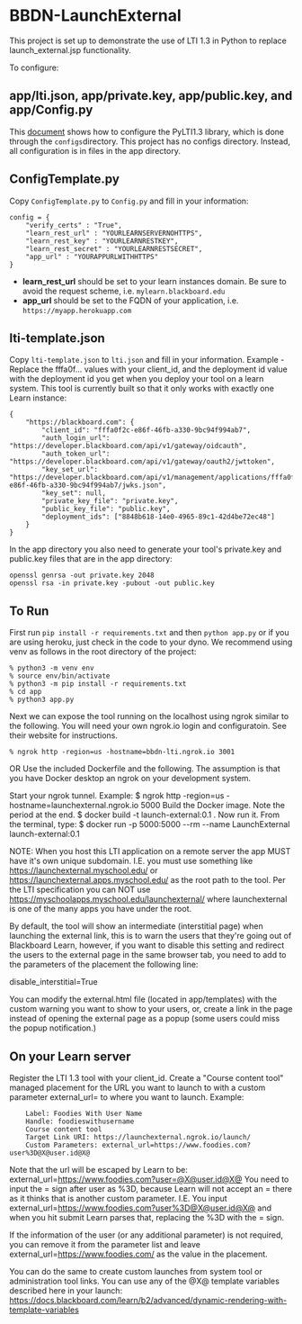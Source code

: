 # BBDN-LaunchExternal

This project is set up to demonstrate the use of LTI 1.3 in Python to replace launch_external.jsp functionality.

To configure:

## app/lti.json, app/private.key, app/public.key, and app/Config.py

This [document](https://docs.blackboard.com/lti/tutorials/py-lti-1p3) shows how to configure the PyLTI1.3 library, which is done through the `configs`directory. This project has no configs directory. Instead, all configuration is in files in the app directory.

## ConfigTemplate.py

Copy `ConfigTemplate.py` to `Config.py` and fill in your information:

```
config = {
    "verify_certs" : "True",
    "learn_rest_url" : "YOURLEARNSERVERNOHTTPS",
    "learn_rest_key" : "YOURLEARNRESTKEY",
    "learn_rest_secret" : "YOURLEARNRESTSECRET",
    "app_url" : "YOURAPPURLWITHHTTPS"
}
```

- **learn_rest_url** should be set to your learn instances domain. Be sure to avoid the request scheme, i.e. `mylearn.blackboard.edu`
- **app_url** should be set to the FQDN of your application, i.e. `https://myapp.herokuapp.com`

## lti-template.json

Copy `lti-template.json` to `lti.json` and fill in your information.
Example - Replace the fffa0f... values with your client_id, and the deployment id value with the deployment id you get when
you deploy your tool on a learn system. This tool is currently built so that it only works with exactly one Learn instance:

```
{
    "https://blackboard.com": {
        "client_id": "fffa0f2c-e86f-46fb-a330-9bc94f994ab7",
        "auth_login_url": "https://developer.blackboard.com/api/v1/gateway/oidcauth",
        "auth_token_url": "https://developer.blackboard.com/api/v1/gateway/oauth2/jwttoken",
        "key_set_url": "https://developer.blackboard.com/api/v1/management/applications/fffa0f2c-e86f-46fb-a330-9bc94f994ab7/jwks.json",
        "key_set": null,
        "private_key_file": "private.key",
	    "public_key_file": "public.key",
        "deployment_ids": ["8848b618-14e0-4965-89c1-42d4be72ec48"]
    }
}
```

In the app directory you also need to generate your tool's private.key and public.key files that are in the app directory:

```
openssl genrsa -out private.key 2048
openssl rsa -in private.key -pubout -out public.key
```

## To Run

First run `pip install -r requirements.txt` and then `python app.py` or if you are using heroku, just check in the code to your dyno. We recommend using venv as follows in the root directory of the project:
```
% python3 -m venv env
% source env/bin/activate
% python3 -m pip install -r requirements.txt
% cd app
% python3 app.py
```
Next we can expose the tool running on the localhost using ngrok similar to the following. You will need your own ngrok.io login and configuratoin. See their website for instructions.
```
% ngrok http -region=us -hostname=bbdn-lti.ngrok.io 3001
```
OR
Use the included Dockerfile and the following. The assumption is that you have Docker desktop an ngrok on your development system.

Start your ngrok tunnel. Example:
$ ngrok http -region=us -hostname=launchexternal.ngrok.io 5000
Build the Docker image. Note the period at the end.
$ docker build -t launch-external:0.1 .
Now run it. From the terminal, type:
$ docker run -p 5000:5000 --rm --name LaunchExternal launch-external:0.1

NOTE: When you host this LTI application on a remote server the app MUST have it's own unique subdomain. I.E. you must use something like https://launchexternal.myschool.edu/ or https://launchexternal.apps.myschool.edu/ as the root path to the tool. Per the LTI specification you can NOT use https://myschoolapps.myschool.edu/launchexternal/ where launchexternal is one of the many apps you have under the root.

By default, the tool will show an intermediate (interstitial page) when launching the external link, this is to warn the users that they're going out of Blackboard Learn, however, if you want to disable this setting and redirect the users to the external page in the same browser tab, you need to add to the parameters of the placement the following line:

disable_interstitial=True

You can modify the external.html file (located in app/templates) with the custom warning you want to show to your users, or, create a link in the page instead of opening the external page as a popup (some users could miss the popup notification.)

## On your Learn server

Register the LTI 1.3 tool with your client_id.
Create a "Course content tool" managed placement for the URL you want to launch to with a custom parameter external_url= to where you want to launch.
Example:

```
    Label: Foodies With User Name
    Handle: foodieswithusername
    Course content tool
    Target Link URI: https://launchexternal.ngrok.io/launch/
    Custom Parameters: external_url=https://www.foodies.com?user%3D@X@user.id@X@
```

Note that the url will be escaped by Learn to be: external_url=https://www.foodies.com?user=@X@user.id@X@
You need to input the = sign after user as %3D, because Learn will not accept an = there as it thinks that is another custom parameter. I.E. You input external_url=https://www.foodies.com?user%3D@X@user.id@X@ and when you hit submit Learn parses that, replacing the %3D with the = sign.

If the information of the user (or any additional parameter) is not required, you can remove it from the parameter list and leave external_url=https://www.foodies.com/ as the value in the placement.

You can do the same to create custom launches from system tool or administration tool links.
You can use any of the @X@ template variables described here in your launch:
https://docs.blackboard.com/learn/b2/advanced/dynamic-rendering-with-template-variables
